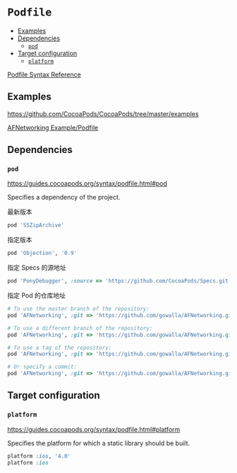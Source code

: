 <!-- omit in toc -->
# `Podfile`

- [Examples](#examples)
- [Dependencies](#dependencies)
  - [`pod`](#pod)
- [Target configuration](#target-configuration)
  - [`platform`](#platform)

[Podfile Syntax Reference](https://guides.cocoapods.org/syntax/podfile.html)

## Examples

<https://github.com/CocoaPods/CocoaPods/tree/master/examples>

[AFNetworking Example/Podfile](https://github.com/CocoaPods/CocoaPods/blob/master/examples/AFNetworking%20Example/Podfile)

## Dependencies

### `pod`

<https://guides.cocoapods.org/syntax/podfile.html#pod>

Specifies a dependency of the project.

最新版本

```rb
pod 'SSZipArchive'
```

指定版本

```rb
pod 'Objection', '0.9'
```

指定 Specs 的源地址

```rb
pod 'PonyDebugger', :source => 'https://github.com/CocoaPods/Specs.git'
```

指定 Pod 的仓库地址

```rb
# To use the master branch of the repository:
pod 'AFNetworking', :git => 'https://github.com/gowalla/AFNetworking.git'

# To use a different branch of the repository:
pod 'AFNetworking', :git => 'https://github.com/gowalla/AFNetworking.git', :branch => 'dev'

# To use a tag of the repository:
pod 'AFNetworking', :git => 'https://github.com/gowalla/AFNetworking.git', :tag => '0.7.0'

# Or specify a commit:
pod 'AFNetworking', :git => 'https://github.com/gowalla/AFNetworking.git', :commit => '082f8319af'
```

## Target configuration

### `platform`

<https://guides.cocoapods.org/syntax/podfile.html#platform>

Specifies the platform for which a static library should be built.

```rb
platform :ios, '4.0'
platform :ios
```
